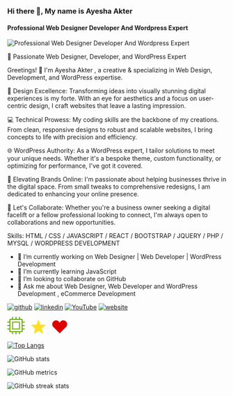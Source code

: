 ### Hi there 👋, My name is Ayesha Akter
#### Professional Web Designer Developer And Wordpress Expert
![Professional Web Designer Developer And Wordpress Expert](https://media.licdn.com/dms/image/D5616AQEz8sc0ysDFDA/profile-displaybackgroundimage-shrink_350_1400/0/1703610004955?e=1720656000&v=beta&t=0UX6Mpo7HIHCnzvom1RJsPD6H8eg6jw_B4EAvYllXM8)

🚀 Passionate Web Designer, Developer, and WordPress Expert

Greetings! 👋 I'm Ayesha Akter , a creative & specializing in Web Design, Development, and WordPress expertise.

🎨 Design Excellence:
Transforming ideas into visually stunning digital experiences is my forte. With an eye for aesthetics and a focus on user-centric design, I craft websites that leave a lasting impression.

💻 Technical Prowess:
My coding skills are the backbone of my creations. From clean, responsive designs to robust and scalable websites, I bring concepts to life with precision and efficiency.

🌐 WordPress Authority:
As a WordPress expert, I tailor solutions to meet your unique needs. Whether it's a bespoke theme, custom functionality, or optimizing for performance, I've got it covered.

🚀 Elevating Brands Online:
I'm passionate about helping businesses thrive in the digital space. From small tweaks to comprehensive redesigns, I am dedicated to enhancing your online presence.

💼 Let's Collaborate:
Whether you're a business owner seeking a digital facelift or a fellow professional looking to connect, I'm always open to collaborations and new opportunities.

Skills: HTML /  CSS  / JAVASCRIPT  /  REACT / BOOTSTRAP / JQUERY / PHP / MYSQL / WORDPRESS DEVELOPMENT

- 🔭 I’m currently working on Web Designer | Web Developer | WordPress Development 
- 🌱 I’m currently learning JavaScript 
- 👯 I’m looking to collaborate on GitHub  
- 💬 Ask me about Web Designer, Web Developer and WordPress Development , eCommerce Development 


[<img src='https://cdn.jsdelivr.net/npm/simple-icons@3.0.1/icons/github.svg' alt='github' height='40'>](https://github.com/https://github.com/devayesha)  [<img src='https://cdn.jsdelivr.net/npm/simple-icons@3.0.1/icons/linkedin.svg' alt='linkedin' height='40'>](https://www.linkedin.com/in/https://www.linkedin.com/in/ayesha-akter-068492261//)  [<img src='https://cdn.jsdelivr.net/npm/simple-icons@3.0.1/icons/youtube.svg' alt='YouTube' height='40'>](https://www.youtube.com/@FreedomITInstitution)  [<img src='https://cdn.jsdelivr.net/npm/simple-icons@3.0.1/icons/icloud.svg' alt='website' height='40'>](https://freedomitinstitutions.com/)  

<a href='https://docs.github.com/en/developers'><img src='https://raw.githubusercontent.com/acervenky/animated-github-badges/master/assets/devbadge.gif' width='40' height='40'></a> <a href='https://stars.github.com/'><img src='https://raw.githubusercontent.com/acervenky/animated-github-badges/master/assets/starbadge.gif' width='35' height='35'></a> <a href='https://docs.github.com/en/github/supporting-the-open-source-community-with-github-sponsors'><img src='https://raw.githubusercontent.com/acervenky/animated-github-badges/master/assets/sponsorbadge.gif' width='35' height='35'></a> 

[![Top Langs](https://github-readme-stats.vercel.app/api/top-langs/?username=https://github.com/devayesha)](https://github.com/anuraghazra/github-readme-stats)

![GitHub stats](https://github-readme-stats.vercel.app/api?username=https://github.com/devayesha&show_icons=true)  

![GitHub metrics](https://metrics.lecoq.io/https://github.com/devayesha)  

![GitHub streak stats](https://streak-stats.demolab.com/?user=https://github.com/devayesha)  


